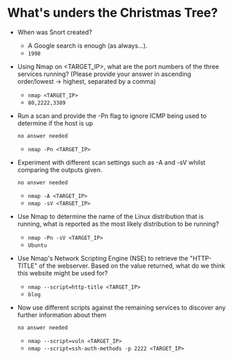 # What's unders the Christmas Tree?


- When was Snort created?

	- A Google search is enough (as always...).
	- `1998`

- Using Nmap on <TARGET_IP>, what are the port numbers of the three services running?  (Please provide your answer in ascending order/lowest -> highest, separated by a comma)

	- `nmap <TARGET_IP>`
	- `80,2222,3389`

- Run a scan and provide the -Pn flag to ignore ICMP being used to determine if the host is up

	  no answer needed
	
	- `nmap -Pn <TARGET_IP>`

- Experiment with different scan settings such as -A and -sV whilst comparing the outputs given.

	  no answer needed

	- `nmap -A <TARGET_IP>`
	- `nmap -sV <TARGET_IP>`

- Use Nmap to determine the name of the Linux distribution that is running, what is reported as the most likely distribution to be running?

	- `nmap -Pn -sV <TARGET_IP>`
	- `Ubuntu`

- Use Nmap's Network Scripting Engine (NSE) to retrieve the "HTTP-TITLE" of the webserver. Based on the value returned, what do we think this website might be used for?

	- `nmap --script=http-title <TARGET_IP>`
	- `blog`

- Now use different scripts against the remaining services to discover any further information about them

	  no answer needed

	- `nmap --script=vuln <TARGET_IP>`
	- `nmap --script=ssh-auth-methods -p 2222 <TARGET_IP>`




